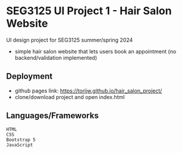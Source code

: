 # SEG3125 UI Project 1 - Hair Salon Website
UI design project for SEG3125 summer/spring 2024
- simple hair salon website that lets users book an appointment (no backend/validation implemented)

## Deployment
- github pages link: https://torijw.github.io/hair_salon_project/
- clone/download project and open index.html

## Languages/Frameworks
```
HTML
CSS
Bootstrap 5
JavaScript
```
